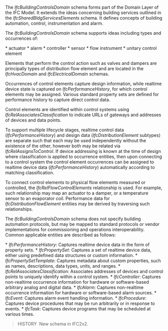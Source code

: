 The _IfcBuildingControlsDomain_ schema forms part of the Domain Layer of the IFC Model. It extends the ideas concerning building services outlined in the _IfcSharedBldgServicesElements_ schema. It defines concepts of building automation, control, instrumentation and alarm.

The _IfcBuildingControlsDomain_ schema supports ideas including types and occurrences of:

\* actuator
\* alarm
\* controller
\* sensor
\* flow instrument
\* unitary control element

Elements that perform the control action such as valves and dampers are principally types of distribution flow element and are located in the _IfcHvacDomain_ and _IfcElectricalDomain_ schemas.

Occurrences of control elements capture design information, while realtime device state is captured on _IfcPerformanceHistory_, for which control elements may be assigned. Various standard property sets are defined for performance history to capture direct control data.

Control elements are identified within control systems using _IfcRelAssociatesClassification_ to indicate URLs of gateways and addresses of devices and data points.

To support multiple lifecycle stages, realtime control data (_IfcPerformanceHistory_) and design data (_IfcDistributionElement_ subtypes) are separate such that each may be used independently without the existence of the other, however both may be related via _IfcRelAssignsToControl_. If device addressing is known at the time of design where classification is applied to occurrence entities, then upon connecting to a control system the control element occurrences can be assigned to realtime device data (_IfcPerformanceHistory_) automatically according to matching classification.

To connect control elements to physical flow elements measured or controlled, the _IfcRelFlowControlElements_ relationship is used. For example, such relationship may map an actuator to a damper, or a temperature sensor to an evaporator coil. Performance data for _IfcDistributionFlowElement_ entities may be derived by traversing such relationships.

The _IfcBuildingControlsDomain_ schema does not specify building automation protocols, but may be mapped to standard protocols or vendor implementations for commissioning and operations interoperability. Common applicable entities are described as follows:

\* _IfcPerformanceHistory_: Captures realtime device data in the form of property sets.
\* _IfcPropertySet_: Captures a set of realtime device data, either using predefined data structures or custom information.
\* _IfcPropertySetTemplate_: Captures metadata about custom properties, such as names, descriptions, data types, units, and ranges.
\* _IfcRelAssociatesClassification_: Associates addresses of devices and control points to uniquely identify within a control system.
\* _IfcController_: Captures non-realtime occurrence information for hardware or software-based arbitrary analog and digital data.
\* _IfcAlarm_: Captures non-realtime occurrence information for hardware or software-based alarm sources.
\* _IfcEvent_: Captures alarm event handling information.
\* _IfcProcedure_: Captures device procedures that may be run arbitrarily or in response to events.
\* _IfcTask_: Captures device programs that may be scheduled at various times.

> HISTORY&nbsp; New schema in IFC2x2.
